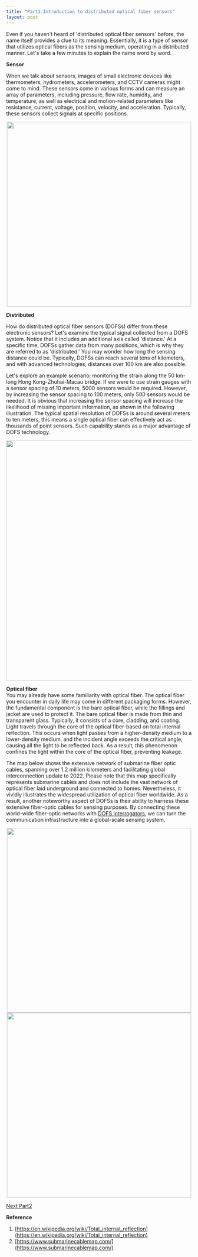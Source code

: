 ```yaml
---
title: "Part1-Introduction to distributed optical fiber sensors"
layout: post
---
```

Even if you haven't heard of 'distributed optical fiber sensors' before, the name itself provides a clue to its meaning. Essentially, it is a type of sensor that utilizes optical fibers as the sensing medium, operating in a distributed manner. Let's take a few minutes to explain the name word by word.

**Sensor**

When we talk about sensors, images of small electronic devices like thermometers, hydrometers, accelerometers, and CCTV cameras might come to mind. These sensors come in various forms and can measure an array of parameters, including pressure, flow rate, humidity, and temperature, as well as electrical and motion-related parameters like resistance, current, voltage, position, velocity, and acceleration. Typically, these sensors collect signals at specific positions. 

<div align="center">
<a href="url"><img src="https://raw.githubusercontent.com/haleywuhuan/profile/master/assets/blog1_fig1.jpg" align="center" width="500"></a>
</div>

**Distributed**

How do distributed optical fiber sensors (DOFSs) differ from these electronic sensors? Let's examine the typical signal collected from a DOFS system. Notice that it includes an additional axis called 'distance.' At a specific time, DOFSs gather data from many positions, which is why they are referred to as 'distributed.' You may wonder how long the sensing distance could be. Typically, DOFSs can reach several tens of kilometers, and with advanced technologies, distances over 100 km are also possible.

Let's explore an example scenario: monitoring the strain along the 50 km-long Hong Kong-Zhuhai-Macau bridge. If we were to use strain gauges with a sensor spacing of 10 meters, 5000 sensors would be required. However, by increasing the sensor spacing to 100 meters, only 500 sensors would be needed. It is obvious that increasing the sensor spacing will increase the likelihood of missing important information, as shown in the following illustration. The typical spatial resolution of DOFSs is around several meters to ten meters, this means a single optical fiber can effectively act as thousands of point sensors. Such capability stands as a major advantage of DOFS technology.

<div align="center">
<a href="url"><img src="https://raw.githubusercontent.com/haleywuhuan/profile/master/assets/blog1_fig2.jpg" align="center" width="650"></a>
</div>

**Optical fiber**     
You may already have some familiarity with optical fiber. The optical fiber you encounter in daily life may come in different packaging forms. However, the fundamental component is the bare optical fiber, while the fillings and jacket are used to protect it. The bare optical fiber is made from thin and transparent glass. Typically, it consists of a core, cladding, and coating. Light travels through the core of the optical fiber-based on total internal reflection. This occurs when light passes from a higher-density medium to a lower-density medium, and the incident angle exceeds the critical angle, causing all the light to be reflected back. As a result, this phenomenon confines the light within the core of the optical fiber, preventing leakage.

The map below shows the extensive network of submarine fiber optic cables, spanning over 1.2 million kilometers and facilitating global interconnection update to 2022. Please note that this map specifically represents submarine cables and does not include the vast network of optical fiber laid underground and connected to homes. Nevertheless, it vividly illustrates the widespread utilization of optical fiber worldwide. As a result, another noteworthy aspect of DOFSs is their ability to harness these extensive fiber-optic cables for sensing purposes. By connecting these world-wide fiber-optic networks with [DOFS interrogators](https://haleyhw.github.io/web/research/), we can turn the communication infrastructure into a global-scale sensing system. 

<div align="center">
<a href="url"><img src="https://raw.githubusercontent.com/haleywuhuan/profile/master/assets/blog1_fig3.jpg" align="center" width="500"></a>
</div>

<div align="center">
<a href="url"><img src="https://raw.githubusercontent.com/haleywuhuan/profile/master/assets/blog1_fig4.jpg" align="center" width="500"></a>
</div>


[Next Part2](https://haleyhw.github.io/web/Part2-Optical-fiber-communication-system-and-distributed-optical-fiber-sensing-system/)

**Reference**
1. [https://en.wikipedia.org/wiki/Total_internal_reflection](https://en.wikipedia.org/wiki/Total_internal_reflection)
2. [https://www.submarinecablemap.com/](https://www.submarinecablemap.com/)

